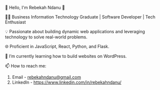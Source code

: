 🌟 Hello, I'm Rebekah Ndanu 🌟

👩‍💻 Business Information Technology Graduate | Software Developer | Tech Enthusiast

💡 Passionate about building dynamic web applications and leveraging technology to solve real-world problems.

🌐 Proficient in JavaScript, React, Python, and Flask.

🌱 I’m currently learning how to build websites on WordPress.

📫 How to reach me: 
   1.  Email - rebekahndanu@gmail.com
   2.   LinkedIn - https://www.linkedin.com/in/rebekahndanu/
